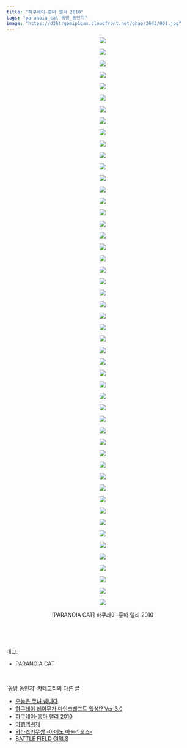 ```yaml
---
title: "하쿠레이-홍마 랠리 2010"
tags: "paranoia_cat 동방_동인지"
image: "https://d3htrgpmip1qax.cloudfront.net/ghap/2643/001.jpg"
---
```

<div class="article">
<p style="text-align: center; clear: none; float: none;"><img src="{{ site.imgserver5 }}/ghap/2643/001.jpg"/></p>
<p style="text-align: center; clear: none; float: none;"><img src="{{ site.imgserver5 }}/ghap/2643/002.jpg"/></p>
<p style="text-align: center; clear: none; float: none;"><img src="{{ site.imgserver5 }}/ghap/2643/003.jpg"/></p>
<p style="text-align: center; clear: none; float: none;"><img src="{{ site.imgserver5 }}/ghap/2643/004.jpg"/></p>
<p style="text-align: center; clear: none; float: none;"><img src="{{ site.imgserver5 }}/ghap/2643/005.jpg"/></p>
<p style="text-align: center; clear: none; float: none;"><img src="{{ site.imgserver5 }}/ghap/2643/006.jpg"/></p>
<p style="text-align: center; clear: none; float: none;"><img src="{{ site.imgserver5 }}/ghap/2643/007.jpg"/></p>
<p style="text-align: center; clear: none; float: none;"><img src="{{ site.imgserver5 }}/ghap/2643/008.jpg"/></p>
<p style="text-align: center; clear: none; float: none;"><img src="{{ site.imgserver5 }}/ghap/2643/009.jpg"/></p>
<p style="text-align: center; clear: none; float: none;"><img src="{{ site.imgserver5 }}/ghap/2643/010.jpg"/></p>
<p style="text-align: center; clear: none; float: none;"><img src="{{ site.imgserver5 }}/ghap/2643/011.jpg"/></p>
<p style="text-align: center; clear: none; float: none;"><img src="{{ site.imgserver5 }}/ghap/2643/012.jpg"/></p>
<p style="text-align: center; clear: none; float: none;"><img src="{{ site.imgserver5 }}/ghap/2643/013.jpg"/></p>
<p style="text-align: center; clear: none; float: none;"><img src="{{ site.imgserver5 }}/ghap/2643/014.jpg"/></p>
<p style="text-align: center; clear: none; float: none;"><img src="{{ site.imgserver5 }}/ghap/2643/015.jpg"/></p>
<p style="text-align: center; clear: none; float: none;"><img src="{{ site.imgserver5 }}/ghap/2643/016.jpg"/></p>
<p style="text-align: center; clear: none; float: none;"><img src="{{ site.imgserver5 }}/ghap/2643/017.jpg"/></p>
<p style="text-align: center; clear: none; float: none;"><img src="{{ site.imgserver5 }}/ghap/2643/018.jpg"/></p>
<p style="text-align: center; clear: none; float: none;"><img src="{{ site.imgserver5 }}/ghap/2643/019.jpg"/></p>
<p style="text-align: center; clear: none; float: none;"><img src="{{ site.imgserver5 }}/ghap/2643/020.jpg"/></p>
<p style="text-align: center; clear: none; float: none;"><img src="{{ site.imgserver5 }}/ghap/2643/021.jpg"/></p>
<p style="text-align: center; clear: none; float: none;"><img src="{{ site.imgserver5 }}/ghap/2643/022.jpg"/></p>
<p style="text-align: center; clear: none; float: none;"><img src="{{ site.imgserver5 }}/ghap/2643/023.jpg"/></p>
<p style="text-align: center; clear: none; float: none;"><img src="{{ site.imgserver5 }}/ghap/2643/024.jpg"/></p>
<p style="text-align: center; clear: none; float: none;"><img src="{{ site.imgserver5 }}/ghap/2643/025.jpg"/></p>
<p style="text-align: center; clear: none; float: none;"><img src="{{ site.imgserver5 }}/ghap/2643/026.jpg"/></p>
<p style="text-align: center; clear: none; float: none;"><img src="{{ site.imgserver5 }}/ghap/2643/027.jpg"/></p>
<p style="text-align: center; clear: none; float: none;"><img src="{{ site.imgserver5 }}/ghap/2643/028.jpg"/></p>
<p style="text-align: center; clear: none; float: none;"><img src="{{ site.imgserver5 }}/ghap/2643/029.jpg"/></p>
<p style="text-align: center; clear: none; float: none;"><img src="{{ site.imgserver5 }}/ghap/2643/030.jpg"/></p>
<p style="text-align: center; clear: none; float: none;"><img src="{{ site.imgserver5 }}/ghap/2643/031.jpg"/></p>
<p style="text-align: center; clear: none; float: none;"><img src="{{ site.imgserver5 }}/ghap/2643/032.jpg"/></p>
<p style="text-align: center; clear: none; float: none;"><img src="{{ site.imgserver5 }}/ghap/2643/033.jpg"/></p>
<p style="text-align: center; clear: none; float: none;"><img src="{{ site.imgserver5 }}/ghap/2643/034.jpg"/></p>
<p style="text-align: center; clear: none; float: none;"><img src="{{ site.imgserver5 }}/ghap/2643/035.jpg"/></p>
<p style="text-align: center; clear: none; float: none;"><img src="{{ site.imgserver5 }}/ghap/2643/036.jpg"/></p>
<p style="text-align: center; clear: none; float: none;"><img src="{{ site.imgserver5 }}/ghap/2643/037.jpg"/></p>
<p style="text-align: center; clear: none; float: none;"><img src="{{ site.imgserver5 }}/ghap/2643/038.jpg"/></p>
<p style="text-align: center; clear: none; float: none;"><img src="{{ site.imgserver5 }}/ghap/2643/039.jpg"/></p>
<p style="text-align: center; clear: none; float: none;"><img src="{{ site.imgserver5 }}/ghap/2643/040.jpg"/></p>
<p style="text-align: center; clear: none; float: none;"><img src="{{ site.imgserver5 }}/ghap/2643/041.jpg"/></p>
<p style="text-align: center; clear: none; float: none;"><img src="{{ site.imgserver5 }}/ghap/2643/042.jpg"/></p>
<p style="text-align: center; clear: none; float: none;"><img src="{{ site.imgserver5 }}/ghap/2643/043.jpg"/></p>
<p style="text-align: center; clear: none; float: none;"><img src="{{ site.imgserver5 }}/ghap/2643/044.jpg"/></p>
<p style="text-align: center; clear: none; float: none;"><img src="{{ site.imgserver5 }}/ghap/2643/045.jpg"/></p>
<p style="text-align: center; clear: none; float: none;"><img src="{{ site.imgserver5 }}/ghap/2643/046.jpg"/></p>
<p style="text-align: center; clear: none; float: none;"><img src="{{ site.imgserver5 }}/ghap/2643/047.jpg"/></p>
<p style="text-align: center; clear: none; float: none;"><img src="{{ site.imgserver5 }}/ghap/2643/048.jpg"/></p>
<p style="text-align: center; clear: none; float: none;"><img src="{{ site.imgserver5 }}/ghap/2643/049.jpg"/></p>
<p style="text-align: center; clear: none; float: none;"><img src="{{ site.imgserver5 }}/ghap/2643/050.jpg"/></p>
<p style="text-align: center; clear: none; float: none;">[PARANOIA CAT] 하쿠레이-홍마 랠리 2010</p>
<p><br/></p>
</div><br/>
<div class="tagTrail">
<p>태그: </p>
<ul>
<li>PARANOIA CAT</li>
</ul>
</div><br/>
<div class="another">
<p>'동방 동인지' 카테고리의 다른 글</p>
<ul>
<li><a href="/ghap_2646">오늘은 무녀 쉽니다</a></li>
<li><a href="/ghap_2645">하쿠레이 레이무가 마인크래프트 입성!? Ver 3.0</a></li>
<li><a href="/ghap_2643">하쿠레이-홍마 랠리 2010</a></li>
<li><a href="/ghap_2642">야행백귀제</a></li>
<li><a href="/ghap_2641">와타츠키무쌍 -아메노 아눌리오스-</a></li>
<li><a href="/ghap_2640">BATTLE FIELD GIRLS</a></li>
</ul>
</div><br/>
<div class="cb_module cb_fluid">
<div class="cb_wrt cb_profile">
</div><!-- commentList close -->
</div><br/>
